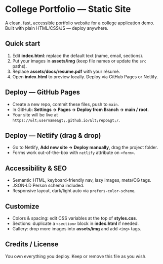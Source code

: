 # College Portfolio — Static Site

A clean, fast, accessible portfolio website for a college application demo. Built with plain HTML/CSS/JS — deploy anywhere.

## Quick start
1. Edit **index.html**: replace the default text (name, email, sections).
2. Put your images in **assets/img** (keep file names or update the `src` paths).
3. Replace **assets/docs/resume.pdf** with your résumé.
4. Open **index.html** to preview locally. Deploy via GitHub Pages or Netlify.

## Deploy — GitHub Pages
- Create a new repo, commit these files, push to `main`.
- In GitHub: **Settings → Pages → Deploy from Branch → main / root**.
- Your site will be live at `https://&lt;username&gt;.github.io/&lt;repo&gt;/`.

## Deploy — Netlify (drag & drop)
- Go to Netlify, **Add new site → Deploy manually**, drag the project folder.
- Forms work out-of-the-box with `netlify` attribute on `<form>`.

## Accessibility & SEO
- Semantic HTML, keyboard-friendly nav, lazy images, meta/OG tags.
- JSON‑LD Person schema included.
- Responsive layout, dark/light auto via `prefers-color-scheme`.

## Customize
- Colors & spacing: edit CSS variables at the top of **styles.css**.
- Sections: duplicate a `<section>` block in **index.html** if needed.
- Gallery: drop more images into **assets/img** and add `<img>` tags.

## Credits / License
You own everything you deploy. Keep or remove this file as you wish.
